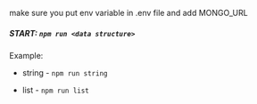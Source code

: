 make sure you put env variable in .env file and add MONGO_URL 

##### START: `npm run <data structure>`
Example: 

- string - `npm run string`

- list - `npm run list`